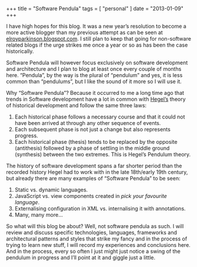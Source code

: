 +++
title = "Software Pendula"
tags = [
    "personal"
]
date = "2013-01-09"
+++

I have high hopes for this blog. It was a new year’s resolution to become a more active blogger than my previous attempt as can be seen at [elroyparkinson.blogspot.com](http://elroyparkinson.blogspot.com). I still plan to keep that going for non-software related blogs if the urge strikes me once a year or so as has been the case historically.

Software Pendula will however focus exclusively on software development and architecture and I plan to blog at least once every couple of months here. “Pendula”, by the way is the plural of “pendulum” and yes, it is less common than “pendulums”, but I like the sound of it more so I will use it.

Why “Software Pendula”? Because it occurred to me a long time ago that trends in Software development have a lot in common with [Hegel’s](https://en.wikipedia.org/wiki/Georg_Wilhelm_Friedrich_Hegel) theory of historical development and follow the same three laws:

1. Each historical phase follows a necessary course and that it could not have been arrived at through any other sequence of events.
1. Each subsequent phase is not just a change but also represents progress.
1. Each historical phase (thesis) tends to be replaced by the opposite (antithesis) followed by a phase of settling in the middle ground (synthesis) between the two extremes. This is Hegel’s Pendulum theory.


The history of software development spans a far shorter period than the recorded history Hegel had to work with in the late 18th/early 19th century, but already there are many examples of “Software Pendula” to be seen:

1. Static vs. dynamic languages.
1. JavaScript vs. view components created in *pick your favourite language*.
1. Externalising configuration in XML vs. internalising it with annotations.
1. Many, many more...


So what will this blog be about? Well, not software pendula as such. I will review and discuss specific technologies, languages, frameworks and architectural patterns and styles that strike my fancy and in the process of trying to learn new stuff, I will record my experiences and conclusions here. And in the process, every so often I just might just notice a swing of the pendulum in progress and I’ll point at it and giggle just a little.
